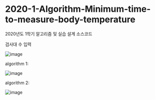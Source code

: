# 2020-1-Algorithm-Minimum-time-to-measure-body-temperature
2020년도 1학기 알고리즘 및 실습 설계 소스코드

검사대 수 입력

![image](https://user-images.githubusercontent.com/68414594/119512490-513f6380-bdae-11eb-8182-2f96d2c2ff30.png)



algorithm 1:

![image](https://user-images.githubusercontent.com/68414594/119512530-58ff0800-bdae-11eb-987c-5210de947549.png)


algorithm 2:

![image](https://user-images.githubusercontent.com/68414594/119512559-63210680-bdae-11eb-92cf-437c8489ad81.png)

